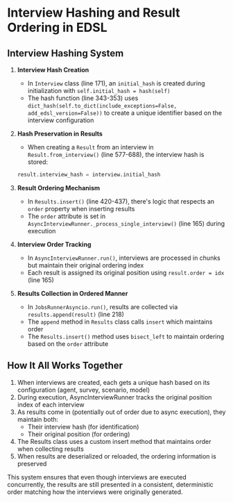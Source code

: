 # Interview Hashing and Result Ordering in EDSL

## Interview Hashing System

1. **Interview Hash Creation**
   - In `Interview` class (line 171), an `initial_hash` is created during initialization with `self.initial_hash = hash(self)`
   - The hash function (line 343-353) uses `dict_hash(self.to_dict(include_exceptions=False, add_edsl_version=False))` to create a unique identifier based on the interview configuration

2. **Hash Preservation in Results**
   - When creating a `Result` from an interview in `Result.from_interview()` (line 577-688), the interview hash is stored:
   ```python
   result.interview_hash = interview.initial_hash
   ```

3. **Result Ordering Mechanism**
   - In `Results.insert()` (line 420-437), there's logic that respects an `order` property when inserting results
   - The `order` attribute is set in `AsyncInterviewRunner._process_single_interview()` (line 165) during execution
   
4. **Interview Order Tracking**
   - In `AsyncInterviewRunner.run()`, interviews are processed in chunks but maintain their original ordering index
   - Each result is assigned its original position using `result.order = idx` (line 165)

5. **Results Collection in Ordered Manner**
   - In `JobsRunnerAsyncio.run()`, results are collected via `results.append(result)` (line 218)
   - The `append` method in `Results` class calls `insert` which maintains order
   - The `Results.insert()` method uses `bisect_left` to maintain ordering based on the `order` attribute

## How It All Works Together

1. When interviews are created, each gets a unique hash based on its configuration (agent, survey, scenario, model)
2. During execution, AsyncInterviewRunner tracks the original position index of each interview
3. As results come in (potentially out of order due to async execution), they maintain both:
   - Their interview hash (for identification)
   - Their original position (for ordering)
4. The Results class uses a custom insert method that maintains order when collecting results
5. When results are deserialized or reloaded, the ordering information is preserved

This system ensures that even though interviews are executed concurrently, the results are still presented in a consistent, deterministic order matching how the interviews were originally generated.